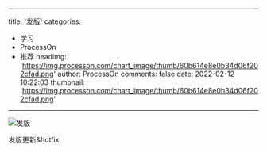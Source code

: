 
---
title: '发版'
categories: 
 - 学习
 - ProcessOn
 - 推荐
headimg: 'https://img.processon.com/chart_image/thumb/60b614e8e0b34d06f202cfad.png'
author: ProcessOn
comments: false
date: 2022-02-12 10:22:03
thumbnail: 'https://img.processon.com/chart_image/thumb/60b614e8e0b34d06f202cfad.png'
---

<div>   
<img class="thumb" alt="发版" src="https://img.processon.com/chart_image/thumb/60b614e8e0b34d06f202cfad.png" referrerpolicy="no-referrer">
<p>发版更新&hotfix</p>  
</div>
            
